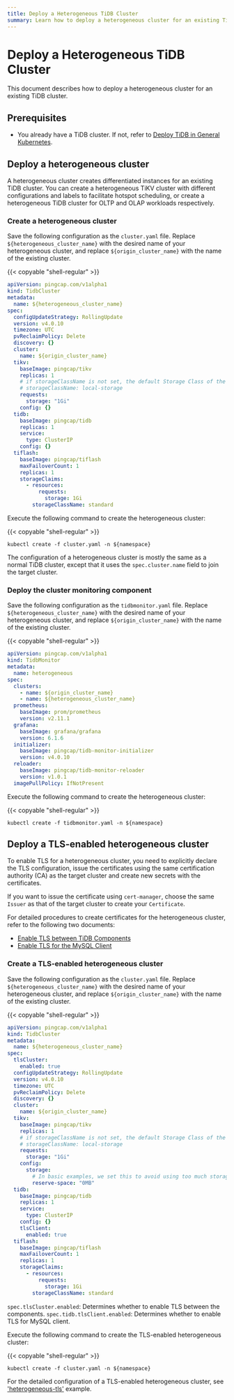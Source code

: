 ```yaml
---
title: Deploy a Heterogeneous TiDB Cluster
summary: Learn how to deploy a heterogeneous cluster for an existing TiDB cluster.
---
```


# Deploy a Heterogeneous TiDB Cluster

This document describes how to deploy a heterogeneous cluster for an existing TiDB cluster.

## Prerequisites

* You already have a TiDB cluster. If not, refer to [Deploy TiDB in General Kubernetes](deploy-on-general-kubernetes.md).

## Deploy a heterogeneous cluster

A heterogeneous cluster creates differentiated instances for an existing TiDB cluster. You can create a heterogeneous TiKV cluster with different configurations and labels to facilitate hotspot scheduling, or create a heterogeneous TiDB cluster for OLTP and OLAP workloads respectively.

### Create a heterogeneous cluster

Save the following configuration as the `cluster.yaml` file. Replace `${heterogeneous_cluster_name}` with the desired name of your heterogeneous cluster, and replace `${origin_cluster_name}` with the name of the existing cluster.

{{< copyable "shell-regular" >}}

```yaml
apiVersion: pingcap.com/v1alpha1
kind: TidbCluster
metadata:
  name: ${heterogeneous_cluster_name}
spec:
  configUpdateStrategy: RollingUpdate
  version: v4.0.10
  timezone: UTC
  pvReclaimPolicy: Delete
  discovery: {}
  cluster:
    name: ${origin_cluster_name}
  tikv:
    baseImage: pingcap/tikv
    replicas: 1
    # if storageClassName is not set, the default Storage Class of the Kubernetes cluster will be used
    # storageClassName: local-storage
    requests:
      storage: "1Gi"
    config: {}
  tidb:
    baseImage: pingcap/tidb
    replicas: 1
    service:
      type: ClusterIP
    config: {}
  tiflash:
    baseImage: pingcap/tiflash
    maxFailoverCount: 1
    replicas: 1
    storageClaims:
      - resources:
          requests:
            storage: 1Gi
        storageClassName: standard
```

Execute the following command to create the heterogeneous cluster:

{{< copyable "shell-regular" >}}

```shell
kubectl create -f cluster.yaml -n ${namespace}
```

The configuration of a heterogeneous cluster is mostly the same as a normal TiDB cluster, except that it uses the `spec.cluster.name` field to join the target cluster.

### Deploy the cluster monitoring component

Save the following configuration as the `tidbmonitor.yaml` file. Replace `${heterogeneous_cluster_name}` with the desired name of your heterogeneous cluster, and replace `${origin_cluster_name}` with the name of the existing cluster.

{{< copyable "shell-regular" >}}

```yaml
apiVersion: pingcap.com/v1alpha1
kind: TidbMonitor
metadata:
  name: heterogeneous
spec:
  clusters:
    - name: ${origin_cluster_name}
    - name: ${heterogeneous_cluster_name}
  prometheus:
    baseImage: prom/prometheus
    version: v2.11.1
  grafana:
    baseImage: grafana/grafana
    version: 6.1.6
  initializer:
    baseImage: pingcap/tidb-monitor-initializer
    version: v4.0.10
  reloader:
    baseImage: pingcap/tidb-monitor-reloader
    version: v1.0.1
  imagePullPolicy: IfNotPresent
```

Execute the following command to create the heterogeneous cluster:

{{< copyable "shell-regular" >}}

```shell
kubectl create -f tidbmonitor.yaml -n ${namespace}
```

## Deploy a TLS-enabled heterogeneous cluster

To enable TLS for a heterogeneous cluster, you need to explicitly declare the TLS configuration, issue the certificates using the same certification authority (CA) as the target cluster and create new secrets with the certificates.

If you want to issue the certificate using `cert-manager`, choose the same `Issuer` as that of the target cluster to create your `Certificate`.

For detailed procedures to create certificates for the heterogeneous cluster, refer to the following two documents:

- [Enable TLS between TiDB Components](enable-tls-between-components.md)
- [Enable TLS for the MySQL Client](enable-tls-for-mysql-client.md)

### Create a TLS-enabled heterogeneous cluster

Save the following configuration as the `cluster.yaml` file. Replace `${heterogeneous_cluster_name}` with the desired name of your heterogeneous cluster, and replace `${origin_cluster_name}` with the name of the existing cluster.

{{< copyable "shell-regular" >}}

```yaml
apiVersion: pingcap.com/v1alpha1
kind: TidbCluster
metadata:
  name: ${heterogeneous_cluster_name}
spec:
  tlsCluster:
    enabled: true
  configUpdateStrategy: RollingUpdate
  version: v4.0.10
  timezone: UTC
  pvReclaimPolicy: Delete
  discovery: {}
  cluster:
    name: ${origin_cluster_name}
  tikv:
    baseImage: pingcap/tikv
    replicas: 1
    # if storageClassName is not set, the default Storage Class of the Kubernetes cluster will be used
    # storageClassName: local-storage
    requests:
      storage: "1Gi"
    config:
      storage:
        # In basic examples, we set this to avoid using too much storage.
        reserve-space: "0MB"
  tidb:
    baseImage: pingcap/tidb
    replicas: 1
    service:
      type: ClusterIP
    config: {}
    tlsClient:
      enabled: true
  tiflash:
    baseImage: pingcap/tiflash
    maxFailoverCount: 1
    replicas: 1
    storageClaims:
      - resources:
          requests:
            storage: 1Gi
        storageClassName: standard
```

`spec.tlsCluster.enabled`: Determines whether to enable TLS between the components. `spec.tidb.tlsClient.enabled`: Determines whether to enable TLS for MySQL client.

Execute the following command to create the TLS-enabled heterogeneous cluster:

{{< copyable "shell-regular" >}}

```shell
kubectl create -f cluster.yaml -n ${namespace}
```

For the detailed configuration of a TLS-enabled heterogeneous cluster, see ['heterogeneous-tls'](https://github.com/pingcap/tidb-operator/tree/master/examples/heterogeneous-tls) example.
